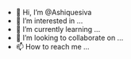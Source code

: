 - 👋 Hi, I’m @Ashiquesiva
- 👀 I’m interested in ...
- 🌱 I’m currently learning ...
- 💞️ I’m looking to collaborate on ...
- 📫 How to reach me ...

<!---
Ashiquesiva/Ashiquesiva is a ✨ special ✨ repository because its `README.md` (this file) appears on your GitHub profile.
You can click the Preview link to take a look at your changes.
--->
